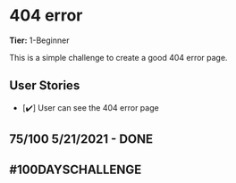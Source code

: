 # 404 error

**Tier:** 1-Beginner

This is a simple challenge to create a good 404 error page.
## User Stories

-   [✔️] User can see the 404 error page

## 75/100 5/21/2021 - DONE

## #100DAYSCHALLENGE
